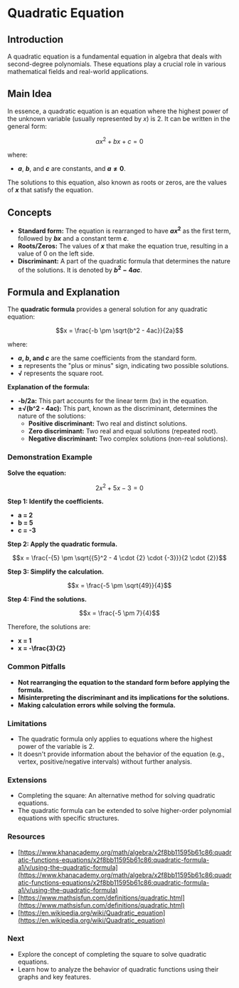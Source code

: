 # Quadratic Equation

## Introduction

A quadratic equation is a fundamental equation in algebra that deals with second-degree polynomials.
These equations play a crucial role in various mathematical fields and real-world applications.

## Main Idea

In essence, a quadratic equation is an equation where the highest power of the unknown variable (usually represented by $x$) is $2$.
It can be written in the general form:

$$ax^2 + bx + c = 0$$

where:

* **$a$**, **$b$**, and **$c$** are constants, and **$a ≠ 0$**.

The solutions to this equation, also known as roots or zeros, are the values of **$x$** that satisfy the equation.

## Concepts

* **Standard form:** The equation is rearranged to have **$ax^2$** as the first term, followed by **$bx$** and a constant term **$c$**.
* **Roots/Zeros:** The values of **$x$** that make the equation true, resulting in a value of $0$ on the left side.
* **Discriminant:** A part of the quadratic formula that determines the nature of the solutions. It is denoted by **$b^2 - 4ac$**.

## Formula and Explanation

The **quadratic formula** provides a general solution for any quadratic equation:

$$x = \frac{-b \pm \sqrt{b^2 - 4ac}}{2a}$$

where:

* **$a$, $b$, and $c$** are the same coefficients from the standard form.
* **±** represents the "plus or minus" sign, indicating two possible solutions.
* **√** represents the square root.

**Explanation of the formula:**

* **-b/2a:** This part accounts for the linear term (bx) in the equation.
* **±√(b^2 - 4ac):** This part, known as the discriminant, determines the nature of the solutions:
    * **Positive discriminant:** Two real and distinct solutions.
    * **Zero discriminant:** Two real and equal solutions (repeated root).
    * **Negative discriminant:** Two complex solutions (non-real solutions).

### Demonstration Example

**Solve the equation:** 

$$2x^2 + 5x - 3 = 0$$

**Step 1: Identify the coefficients.**

* **a = 2**
* **b = 5**
* **c = -3**

**Step 2: Apply the quadratic formula.**

$$x = \frac{-{5} \pm \sqrt{{5}^2 - 4 \cdot {2} \cdot {-3}}}{2 \cdot {2}}$$

**Step 3: Simplify the calculation.**

$$x = \frac{-5 \pm \sqrt{49}}{4}$$

**Step 4: Find the solutions.**

$$x = \frac{-5 \pm 7}{4}$$

Therefore, the solutions are:

* **x = 1**
* **x = -\frac{3}{2}**

### Common Pitfalls

* **Not rearranging the equation to the standard form before applying the formula.**
* **Misinterpreting the discriminant and its implications for the solutions.**
* **Making calculation errors while solving the formula.**

### Limitations

* The quadratic formula only applies to equations where the highest power of the variable is 2.
* It doesn't provide information about the behavior of the equation (e.g., vertex, positive/negative intervals) without further analysis.

### Extensions

* Completing the square: An alternative method for solving quadratic equations.
* The quadratic formula can be extended to solve higher-order polynomial equations with specific structures.

### Resources

* [https://www.khanacademy.org/math/algebra/x2f8bb11595b61c86:quadratic-functions-equations/x2f8bb11595b61c86:quadratic-formula-a1/v/using-the-quadratic-formula](https://www.khanacademy.org/math/algebra/x2f8bb11595b61c86:quadratic-functions-equations/x2f8bb11595b61c86:quadratic-formula-a1/v/using-the-quadratic-formula)
* [https://www.mathsisfun.com/definitions/quadratic.html](https://www.mathsisfun.com/definitions/quadratic.html)
* [https://en.wikipedia.org/wiki/Quadratic_equation](https://en.wikipedia.org/wiki/Quadratic_equation)

### Next

* Explore the concept of completing the square to solve quadratic equations.
* Learn how to analyze the behavior of quadratic functions using their graphs and key features.
